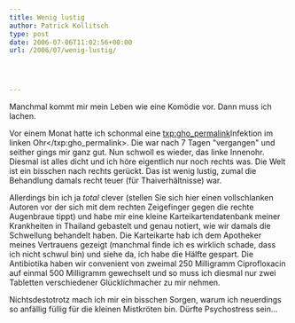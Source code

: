 ```yaml
---
title: Wenig lustig
author: Patrick Kollitsch
type: post
date: 2006-07-06T11:02:56+00:00
url: /2006/07/wenig-lustig/




---
```

Manchmal kommt mir mein Leben wie eine Kom&ouml;die vor. Dann muss ich lachen. 

Vor einem Monat hatte ich schonmal eine <txp:gho_permalink>Infektion im linken Ohr</txp:gho_permalink>. Die war nach 7 Tagen "vergangen" und seither gings mir ganz gut. Nun schwoll es wieder, das linke Innenohr. Diesmal ist alles dicht und ich h&ouml;re eigentlich nur noch rechts was. Die Welt ist ein bisschen nach rechts ger&uuml;ckt. Das ist wenig lustig, zumal die Behandlung damals recht teuer (f&uuml;r Thaiverh&auml;ltnisse) war. 

Allerdings bin ich ja _total_ clever (stellen Sie sich hier einen vollschlanken Autoren vor der sich mit dem rechten Zeigefinger gegen die rechte Augenbraue tippt) und habe mir eine kleine Karteikartendatenbank meiner Krankheiten in Thailand gebastelt und genau notiert, wie wir damals die Schwellung behandelt haben. Die Karteikarte hab ich dem Apotheker meines Vertrauens gezeigt (manchmal finde ich es wirklich schade, dass ich nicht schwul bin) und siehe da, ich habe die H&auml;lfte gespart. Die Antibiotika haben wir convenient von zweimal 250 Milligramm Ciprofloxacin auf einmal 500 Milligramm gewechselt und so muss ich diesmal nur zwei Tabletten verschiedener Gl&uuml;cklichmacher zu mir nehmen.

Nichtsdestotrotz mach ich mir ein bisschen Sorgen, warum ich neuerdings so anf&auml;llig f&uuml;llig f&uuml;r die kleinen Mistkr&ouml;ten bin. D&uuml;rfte Psychostress sein...